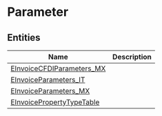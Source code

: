 
# Parameter


## Entities

|Name|Description|
|---|---|
|[EInvoiceCFDIParameters_MX](EInvoiceCFDIParameters_MX.cdm.json)||
|[EInvoiceParameters_IT](EInvoiceParameters_IT.cdm.json)||
|[EInvoiceParameters_MX](EInvoiceParameters_MX.cdm.json)||
|[EInvoicePropertyTypeTable](EInvoicePropertyTypeTable.cdm.json)||
